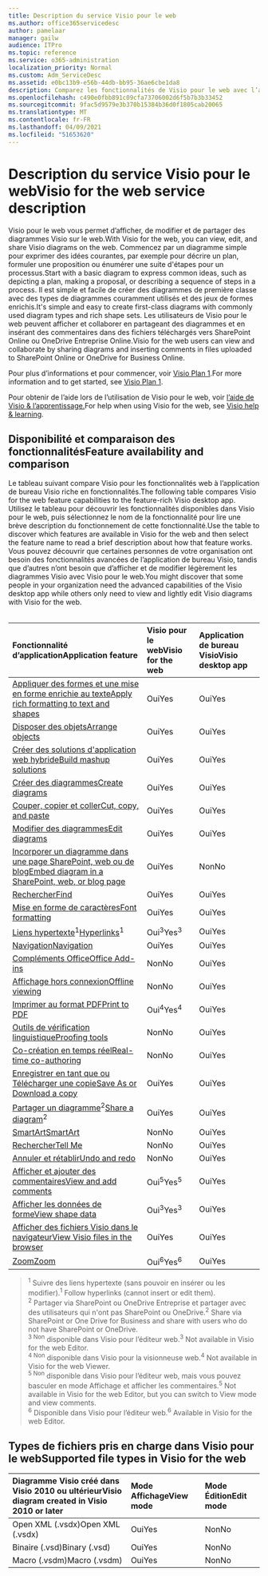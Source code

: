 ```yaml
---
title: Description du service Visio pour le web
ms.author: office365servicedesc
author: pamelaar
manager: gailw
audience: ITPro
ms.topic: reference
ms.service: o365-administration
localization_priority: Normal
ms.custom: Adm_ServiceDesc
ms.assetid: e0bc13b9-e56b-44db-bb95-36ae6cbe1da8
description: Comparez les fonctionnalités de Visio pour le web avec l’application de bureau Visio.
ms.openlocfilehash: c490e0fbb891c09cfa73706002d6f5b7b3b33452
ms.sourcegitcommit: 9fac5d9579e3b370b15384b36d0f1805cab20065
ms.translationtype: MT
ms.contentlocale: fr-FR
ms.lasthandoff: 04/09/2021
ms.locfileid: "51653620"
---
```

# <a name="visio-for-the-web-service-description"></a><span data-ttu-id="4c544-103">Description du service Visio pour le web</span><span class="sxs-lookup"><span data-stu-id="4c544-103">Visio for the web service description</span></span>

<span data-ttu-id="4c544-104">Visio pour le web vous permet d’afficher, de modifier et de partager des diagrammes Visio sur le web.</span><span class="sxs-lookup"><span data-stu-id="4c544-104">With Visio for the web, you can view, edit, and share Visio diagrams on the web.</span></span> <span data-ttu-id="4c544-105">Commencez par un diagramme simple pour exprimer des idées courantes, par exemple pour décrire un plan, formuler une proposition ou énumérer une suite d'étapes pour un processus.</span><span class="sxs-lookup"><span data-stu-id="4c544-105">Start with a basic diagram to express common ideas, such as depicting a plan, making a proposal, or describing a sequence of steps in a process.</span></span> <span data-ttu-id="4c544-106">Il est simple et facile de créer des diagrammes de première classe avec des types de diagrammes couramment utilisés et des jeux de formes enrichis.</span><span class="sxs-lookup"><span data-stu-id="4c544-106">It's simple and easy to create first-class diagrams with commonly used diagram types and rich shape sets.</span></span> <span data-ttu-id="4c544-107">Les utilisateurs de Visio pour le web peuvent afficher et collaborer en partageant des diagrammes et en insérant des commentaires dans des fichiers téléchargés vers SharePoint Online ou OneDrive Entreprise Online.</span><span class="sxs-lookup"><span data-stu-id="4c544-107">Visio for the web users can view and collaborate by sharing diagrams and inserting comments in files uploaded to SharePoint Online or OneDrive for Business Online.</span></span>
  
<span data-ttu-id="4c544-108">Pour plus d’informations et pour commencer, voir [Visio Plan 1](https://products.office.com/visio/visio-online).</span><span class="sxs-lookup"><span data-stu-id="4c544-108">For more information and to get started, see [Visio Plan 1](https://products.office.com/visio/visio-online).</span></span>
  
<span data-ttu-id="4c544-109">Pour obtenir de l’aide lors de l’utilisation de Visio pour le web, voir [l’aide de Visio & l’apprentissage.](https://support.office.com/visio)</span><span class="sxs-lookup"><span data-stu-id="4c544-109">For help when using Visio for the web, see [Visio help & learning](https://support.office.com/visio).</span></span>
  
## <a name="feature-availability-and-comparison"></a><span data-ttu-id="4c544-110">Disponibilité et comparaison des fonctionnalités</span><span class="sxs-lookup"><span data-stu-id="4c544-110">Feature availability and comparison</span></span>

<span data-ttu-id="4c544-111">Le tableau suivant compare Visio pour les fonctionnalités web à l’application de bureau Visio riche en fonctionnalités.</span><span class="sxs-lookup"><span data-stu-id="4c544-111">The following table compares Visio for the web feature capabilities to the feature-rich Visio desktop app.</span></span> <span data-ttu-id="4c544-112">Utilisez le tableau pour découvrir les fonctionnalités disponibles dans Visio pour le web, puis sélectionnez le nom de la fonctionnalité pour lire une brève description du fonctionnement de cette fonctionnalité.</span><span class="sxs-lookup"><span data-stu-id="4c544-112">Use the table to discover which features are available in Visio for the web and then select the feature name to read a brief description about how that feature works.</span></span> <span data-ttu-id="4c544-113">Vous pouvez découvrir que certaines personnes de votre organisation ont besoin des fonctionnalités avancées de l’application de bureau Visio, tandis que d’autres n’ont besoin que d’afficher et de modifier légèrement les diagrammes Visio avec Visio pour le web.</span><span class="sxs-lookup"><span data-stu-id="4c544-113">You might discover that some people in your organization need the advanced capabilities of the Visio desktop app while others only need to view and lightly edit Visio diagrams with Visio for the web.</span></span><br><br> 
  
| <span data-ttu-id="4c544-114">Fonctionnalité d’application</span><span class="sxs-lookup"><span data-stu-id="4c544-114">Application feature</span></span> | <span data-ttu-id="4c544-115">Visio pour le web</span><span class="sxs-lookup"><span data-stu-id="4c544-115">Visio for the web</span></span> | <span data-ttu-id="4c544-116">Application de bureau Visio</span><span class="sxs-lookup"><span data-stu-id="4c544-116">Visio desktop app</span></span> |
|:-----|:-----|:-----|
|[<span data-ttu-id="4c544-117">Appliquer des formes et une mise en forme enrichie au texte</span><span class="sxs-lookup"><span data-stu-id="4c544-117">Apply rich formatting to text and shapes</span></span>](visio-online.md#apply-rich-formatting-to-text-and-shapes) <br/> |<span data-ttu-id="4c544-118">Oui</span><span class="sxs-lookup"><span data-stu-id="4c544-118">Yes</span></span>  <br/> |<span data-ttu-id="4c544-119">Oui</span><span class="sxs-lookup"><span data-stu-id="4c544-119">Yes</span></span>  <br/> |
|[<span data-ttu-id="4c544-120">Disposer des objets</span><span class="sxs-lookup"><span data-stu-id="4c544-120">Arrange objects</span></span>](visio-online.md#arrange-objects) <br/> |<span data-ttu-id="4c544-121">Oui</span><span class="sxs-lookup"><span data-stu-id="4c544-121">Yes</span></span>  <br/> |<span data-ttu-id="4c544-122">Oui</span><span class="sxs-lookup"><span data-stu-id="4c544-122">Yes</span></span>  <br/> |
|[<span data-ttu-id="4c544-123">Créer des solutions d'application web hybride</span><span class="sxs-lookup"><span data-stu-id="4c544-123">Build mashup solutions</span></span>](visio-online.md#build-mashup-solutions) <br/> |<span data-ttu-id="4c544-124">Oui</span><span class="sxs-lookup"><span data-stu-id="4c544-124">Yes</span></span>  <br/> |<span data-ttu-id="4c544-125">Oui</span><span class="sxs-lookup"><span data-stu-id="4c544-125">Yes</span></span>  <br/> |
|[<span data-ttu-id="4c544-126">Créer des diagrammes</span><span class="sxs-lookup"><span data-stu-id="4c544-126">Create diagrams</span></span>](visio-online.md#create-diagrams) <br/> |<span data-ttu-id="4c544-127">Oui</span><span class="sxs-lookup"><span data-stu-id="4c544-127">Yes</span></span>  <br/> |<span data-ttu-id="4c544-128">Oui</span><span class="sxs-lookup"><span data-stu-id="4c544-128">Yes</span></span>  <br/> |
|[<span data-ttu-id="4c544-129">Couper, copier et coller</span><span class="sxs-lookup"><span data-stu-id="4c544-129">Cut, copy, and paste</span></span>](visio-online.md#cut-copy-and-paste) <br/> |<span data-ttu-id="4c544-130">Oui</span><span class="sxs-lookup"><span data-stu-id="4c544-130">Yes</span></span>  <br/> |<span data-ttu-id="4c544-131">Oui</span><span class="sxs-lookup"><span data-stu-id="4c544-131">Yes</span></span>  <br/> |
|[<span data-ttu-id="4c544-132">Modifier des diagrammes</span><span class="sxs-lookup"><span data-stu-id="4c544-132">Edit diagrams</span></span>](visio-online.md#edit-diagrams) <br/> |<span data-ttu-id="4c544-133">Oui</span><span class="sxs-lookup"><span data-stu-id="4c544-133">Yes</span></span>  <br/> |<span data-ttu-id="4c544-134">Oui</span><span class="sxs-lookup"><span data-stu-id="4c544-134">Yes</span></span>  <br/> |
|[<span data-ttu-id="4c544-135">Incorporer un diagramme dans une page SharePoint, web ou de blog</span><span class="sxs-lookup"><span data-stu-id="4c544-135">Embed diagram in a SharePoint, web, or blog page</span></span>](visio-online.md#embed-diagram-in-a-sharepoint-web-or-blog-page) <br/> |<span data-ttu-id="4c544-136">Oui</span><span class="sxs-lookup"><span data-stu-id="4c544-136">Yes</span></span>  <br/> |<span data-ttu-id="4c544-137">Non</span><span class="sxs-lookup"><span data-stu-id="4c544-137">No</span></span>  <br/> |
|[<span data-ttu-id="4c544-138">Rechercher</span><span class="sxs-lookup"><span data-stu-id="4c544-138">Find</span></span>](visio-online.md#find) <br/> |<span data-ttu-id="4c544-139">Oui</span><span class="sxs-lookup"><span data-stu-id="4c544-139">Yes</span></span>  <br/> |<span data-ttu-id="4c544-140">Oui</span><span class="sxs-lookup"><span data-stu-id="4c544-140">Yes</span></span>  <br/> |
|[<span data-ttu-id="4c544-141">Mise en forme de caractères</span><span class="sxs-lookup"><span data-stu-id="4c544-141">Font formatting</span></span>](visio-online.md#font-formatting) <br/> |<span data-ttu-id="4c544-142">Oui</span><span class="sxs-lookup"><span data-stu-id="4c544-142">Yes</span></span>  <br/> |<span data-ttu-id="4c544-143">Oui</span><span class="sxs-lookup"><span data-stu-id="4c544-143">Yes</span></span>  <br/> |
|<span data-ttu-id="4c544-144">[Liens hypertexte](visio-online.md#hyperlinks)<sup>1</sup></span><span class="sxs-lookup"><span data-stu-id="4c544-144">[Hyperlinks](visio-online.md#hyperlinks)<sup>1</sup></span></span> <br/> |<span data-ttu-id="4c544-145">Oui<sup>3</sup></span><span class="sxs-lookup"><span data-stu-id="4c544-145">Yes<sup>3</sup></span></span> <br/> |<span data-ttu-id="4c544-146">Oui</span><span class="sxs-lookup"><span data-stu-id="4c544-146">Yes</span></span>  <br/> |
|[<span data-ttu-id="4c544-147">Navigation</span><span class="sxs-lookup"><span data-stu-id="4c544-147">Navigation</span></span>](visio-online.md#navigation) <br/> |<span data-ttu-id="4c544-148">Oui</span><span class="sxs-lookup"><span data-stu-id="4c544-148">Yes</span></span>  <br/> |<span data-ttu-id="4c544-149">Oui</span><span class="sxs-lookup"><span data-stu-id="4c544-149">Yes</span></span>  <br/> |
|[<span data-ttu-id="4c544-150">Compléments Office</span><span class="sxs-lookup"><span data-stu-id="4c544-150">Office Add-ins</span></span>](visio-online.md#office-add-ins) <br/> |<span data-ttu-id="4c544-151">Non</span><span class="sxs-lookup"><span data-stu-id="4c544-151">No</span></span>  <br/> |<span data-ttu-id="4c544-152">Oui</span><span class="sxs-lookup"><span data-stu-id="4c544-152">Yes</span></span>  <br/> |
|[<span data-ttu-id="4c544-153">Affichage hors connexion</span><span class="sxs-lookup"><span data-stu-id="4c544-153">Offline viewing</span></span>](visio-online.md#offline-viewing) <br/> |<span data-ttu-id="4c544-154">Non</span><span class="sxs-lookup"><span data-stu-id="4c544-154">No</span></span>  <br/> |<span data-ttu-id="4c544-155">Oui</span><span class="sxs-lookup"><span data-stu-id="4c544-155">Yes</span></span>  <br/> |
|[<span data-ttu-id="4c544-156">Imprimer au format PDF</span><span class="sxs-lookup"><span data-stu-id="4c544-156">Print to PDF</span></span>](visio-online.md#print-to-pdf) <br/> |<span data-ttu-id="4c544-157">Oui<sup>4</sup></span><span class="sxs-lookup"><span data-stu-id="4c544-157">Yes<sup>4</sup></span></span> <br/> |<span data-ttu-id="4c544-158">Oui</span><span class="sxs-lookup"><span data-stu-id="4c544-158">Yes</span></span>  <br/> |
|[<span data-ttu-id="4c544-159">Outils de vérification linguistique</span><span class="sxs-lookup"><span data-stu-id="4c544-159">Proofing tools</span></span>](visio-online.md#proofing-tools) <br/> |<span data-ttu-id="4c544-160">Non</span><span class="sxs-lookup"><span data-stu-id="4c544-160">No</span></span>  <br/> |<span data-ttu-id="4c544-161">Oui</span><span class="sxs-lookup"><span data-stu-id="4c544-161">Yes</span></span>  <br/> |
|[<span data-ttu-id="4c544-162">Co-création en temps réel</span><span class="sxs-lookup"><span data-stu-id="4c544-162">Real-time co-authoring</span></span>](visio-online.md#real-time-co-authoring) <br/> |<span data-ttu-id="4c544-163">Non</span><span class="sxs-lookup"><span data-stu-id="4c544-163">No</span></span>  <br/> |<span data-ttu-id="4c544-164">Oui</span><span class="sxs-lookup"><span data-stu-id="4c544-164">Yes</span></span>  <br/> |
|[<span data-ttu-id="4c544-165">Enregistrer en tant que ou Télécharger une copie</span><span class="sxs-lookup"><span data-stu-id="4c544-165">Save As or Download a copy</span></span>](visio-online.md#save-as-or-download-a-copy) <br/> |<span data-ttu-id="4c544-166">Oui</span><span class="sxs-lookup"><span data-stu-id="4c544-166">Yes</span></span>  <br/> |<span data-ttu-id="4c544-167">Oui</span><span class="sxs-lookup"><span data-stu-id="4c544-167">Yes</span></span>  <br/> |
|<span data-ttu-id="4c544-168">[Partager un diagramme](visio-online.md#share-a-diagram)<sup>2</sup></span><span class="sxs-lookup"><span data-stu-id="4c544-168">[Share a diagram](visio-online.md#share-a-diagram)<sup>2</sup></span></span> <br/> |<span data-ttu-id="4c544-169">Oui</span><span class="sxs-lookup"><span data-stu-id="4c544-169">Yes</span></span>  <br/> |<span data-ttu-id="4c544-170">Oui</span><span class="sxs-lookup"><span data-stu-id="4c544-170">Yes</span></span>  <br/> |
|[<span data-ttu-id="4c544-171">SmartArt</span><span class="sxs-lookup"><span data-stu-id="4c544-171">SmartArt</span></span>](visio-online.md#smartart) <br/> |<span data-ttu-id="4c544-172">Non</span><span class="sxs-lookup"><span data-stu-id="4c544-172">No</span></span>  <br/> |<span data-ttu-id="4c544-173">Oui</span><span class="sxs-lookup"><span data-stu-id="4c544-173">Yes</span></span>  <br/> |
|[<span data-ttu-id="4c544-174">Rechercher</span><span class="sxs-lookup"><span data-stu-id="4c544-174">Tell Me</span></span>](visio-online.md#tell-me) <br/> |<span data-ttu-id="4c544-175">Non</span><span class="sxs-lookup"><span data-stu-id="4c544-175">No</span></span>  <br/> |<span data-ttu-id="4c544-176">Oui</span><span class="sxs-lookup"><span data-stu-id="4c544-176">Yes</span></span>  <br/> |
|[<span data-ttu-id="4c544-177">Annuler et rétablir</span><span class="sxs-lookup"><span data-stu-id="4c544-177">Undo and redo</span></span>](visio-online.md#undo-and-redo) <br/> |<span data-ttu-id="4c544-178">Non</span><span class="sxs-lookup"><span data-stu-id="4c544-178">No</span></span>  <br/> |<span data-ttu-id="4c544-179">Oui</span><span class="sxs-lookup"><span data-stu-id="4c544-179">Yes</span></span>  <br/> |
|[<span data-ttu-id="4c544-180">Afficher et ajouter des commentaires</span><span class="sxs-lookup"><span data-stu-id="4c544-180">View and add comments</span></span>](visio-online.md#view-and-add-comments) <br/> |<span data-ttu-id="4c544-181">Oui<sup>5</sup></span><span class="sxs-lookup"><span data-stu-id="4c544-181">Yes<sup>5</sup></span></span> <br/> |<span data-ttu-id="4c544-182">Oui</span><span class="sxs-lookup"><span data-stu-id="4c544-182">Yes</span></span>  <br/> |
|[<span data-ttu-id="4c544-183">Afficher les données de forme</span><span class="sxs-lookup"><span data-stu-id="4c544-183">View shape data</span></span>](visio-online.md#view-shape-data) <br/> |<span data-ttu-id="4c544-184">Oui<sup>3</sup></span><span class="sxs-lookup"><span data-stu-id="4c544-184">Yes<sup>3</sup></span></span> <br/> |<span data-ttu-id="4c544-185">Oui</span><span class="sxs-lookup"><span data-stu-id="4c544-185">Yes</span></span>  <br/> |
|[<span data-ttu-id="4c544-186">Afficher des fichiers Visio dans le navigateur</span><span class="sxs-lookup"><span data-stu-id="4c544-186">View Visio files in the browser</span></span>](visio-online.md#view-visio-files-in-the-browser) <br/> |<span data-ttu-id="4c544-187">Oui</span><span class="sxs-lookup"><span data-stu-id="4c544-187">Yes</span></span>  <br/> |<span data-ttu-id="4c544-188">Oui</span><span class="sxs-lookup"><span data-stu-id="4c544-188">Yes</span></span>  <br/> |
|[<span data-ttu-id="4c544-189">Zoom</span><span class="sxs-lookup"><span data-stu-id="4c544-189">Zoom</span></span>](visio-online.md#zoom) <br/> |<span data-ttu-id="4c544-190">Oui<sup>6</sup></span><span class="sxs-lookup"><span data-stu-id="4c544-190">Yes<sup>6</sup></span></span> <br/> |<span data-ttu-id="4c544-191">Oui</span><span class="sxs-lookup"><span data-stu-id="4c544-191">Yes</span></span>  <br/> |
   
> <span data-ttu-id="4c544-192"><sup>1</sup> Suivre des liens hypertexte (sans pouvoir en insérer ou les modifier).</span><span class="sxs-lookup"><span data-stu-id="4c544-192"><sup>1</sup> Follow hyperlinks (cannot insert or edit them).</span></span> 
<br/><span data-ttu-id="4c544-193"><sup>2</sup> Partager via SharePoint ou OneDrive Entreprise et partager avec des utilisateurs qui n'ont pas SharePoint ou OneDrive.</span><span class="sxs-lookup"><span data-stu-id="4c544-193"><sup>2</sup> Share via SharePoint or One Drive for Business and share with users who do not have SharePoint or OneDrive.</span></span> 
<br/> <span data-ttu-id="4c544-194"><sup>3 Non</sup> disponible dans Visio pour l’éditeur web.</span><span class="sxs-lookup"><span data-stu-id="4c544-194"><sup>3</sup> Not available in Visio for the web Editor.</span></span>
<br/><span data-ttu-id="4c544-195"><sup>4 Non</sup> disponible dans Visio pour la visionneuse web.</span><span class="sxs-lookup"><span data-stu-id="4c544-195"><sup>4</sup> Not available in Visio for the web Viewer.</span></span> 
<br/><span data-ttu-id="4c544-196"><sup>5 Non</sup> disponible dans Visio pour l’éditeur web, mais vous pouvez basculer en mode Affichage et afficher les commentaires.</span><span class="sxs-lookup"><span data-stu-id="4c544-196"><sup>5</sup> Not available in Visio for the web Editor, but you can switch to View mode and view comments.</span></span> 
<br/><span data-ttu-id="4c544-197"><sup>6</sup> Disponible dans Visio pour l’éditeur web.</span><span class="sxs-lookup"><span data-stu-id="4c544-197"><sup>6</sup> Available in Visio for the web Editor.</span></span> 
  
## <a name="supported-file-types-in-visio-for-the-web"></a><span data-ttu-id="4c544-198">Types de fichiers pris en charge dans Visio pour le web</span><span class="sxs-lookup"><span data-stu-id="4c544-198">Supported file types in Visio for the web</span></span>

| <span data-ttu-id="4c544-199">Diagramme Visio créé dans Visio 2010 ou ultérieur</span><span class="sxs-lookup"><span data-stu-id="4c544-199">Visio diagram created in Visio 2010 or later</span></span> | <span data-ttu-id="4c544-200">Mode Affichage</span><span class="sxs-lookup"><span data-stu-id="4c544-200">View mode</span></span> | <span data-ttu-id="4c544-201">Mode Édition</span><span class="sxs-lookup"><span data-stu-id="4c544-201">Edit mode</span></span> |
|:-----|:-----|:-----|
|<span data-ttu-id="4c544-202">Open XML (.vsdx)</span><span class="sxs-lookup"><span data-stu-id="4c544-202">Open XML (.vsdx)</span></span>  <br/> |<span data-ttu-id="4c544-203">Oui</span><span class="sxs-lookup"><span data-stu-id="4c544-203">Yes</span></span>  <br/> |<span data-ttu-id="4c544-204">Non</span><span class="sxs-lookup"><span data-stu-id="4c544-204">No</span></span>  <br/> |
|<span data-ttu-id="4c544-205">Binaire (.vsd)</span><span class="sxs-lookup"><span data-stu-id="4c544-205">Binary (.vsd)</span></span>  <br/> |<span data-ttu-id="4c544-206">Oui</span><span class="sxs-lookup"><span data-stu-id="4c544-206">Yes</span></span>  <br/> |<span data-ttu-id="4c544-207">Non</span><span class="sxs-lookup"><span data-stu-id="4c544-207">No</span></span>  <br/> |
|<span data-ttu-id="4c544-208">Macro (.vsdm)</span><span class="sxs-lookup"><span data-stu-id="4c544-208">Macro (.vsdm)</span></span>  <br/> |<span data-ttu-id="4c544-209">Oui</span><span class="sxs-lookup"><span data-stu-id="4c544-209">Yes</span></span>  <br/> |<span data-ttu-id="4c544-210">Non</span><span class="sxs-lookup"><span data-stu-id="4c544-210">No</span></span>  <br/> |
   

